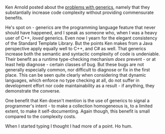 <!--
.. title: Generics Considered Harmful
.. slug: generics-considered-harmful
.. date: 2007-06-30 15:03:34-05:00
.. tags: IMHO,Software
.. category: IMHO
.. link: 
.. description: 
.. type: text
-->


Ken Arnold posted about the [problems with
generics](http://weblogs.java.net/blog/arnold/archive/2005/06/generics_consid_1.html),
namely that they substantially increase code complexity without
providing commensurate benefits.

He's spot on - generics are the programming language feature that never
should have happened, and I speak as someone who, when I was a heavy
user of C++, *loved* generics. Even now I yearn for the elegant
consistency of the Standard Template Library. But the points Ken makes
from a Java perspective apply equally well to C++, and C\# as well. That
generics increase both the semantic and syntactic complexity of code is
undeniable. Their benefit as a runtime type-checking mechanism *does*
prevent - or at least help diagnose - certain classes of bug. But these
bugs are not generally especially common, nor difficult to diagnose or
fix in the first place. This can be seen quite clearly when considering
that dynamic languages, which enforce no type checking at all, do not
suffer in development effort nor code maintainability as a result - if
anything, they demonstrate the converse.

One benefit that Ken doesn't mention is the use of generics to signal a
programmer's intent - to make a collection homogeneous is, to a limited
extent, to make it self-documenting. Again though, this benefit is small
compared to the complexity costs.

When I started typing I thought I had more of a point. Ho hum.